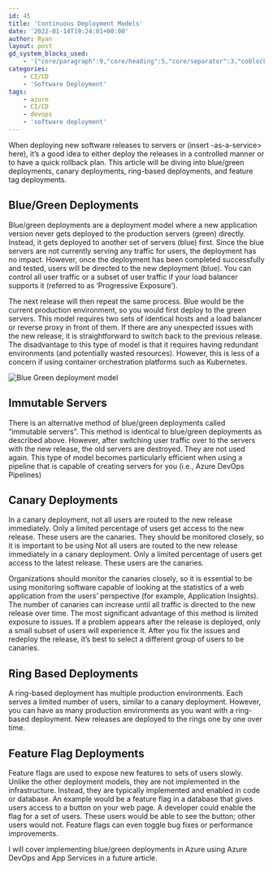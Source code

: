 ```yaml
---
id: 45
title: 'Continuous Deployment Models'
date: '2022-01-14T19:24:01+00:00'
author: Ryan
layout: post
gd_system_blocks_used:
    - '{"core/paragraph":9,"core/heading":5,"core/separator":3,"coblocks/gallery-offset":1}'
categories:
    - CI/CD
    - 'Software Deployment'
tags:
    - azure
    - CI/CD
    - devops
    - 'software deployment'
---
```


When deploying new software releases to servers or (insert -as-a-service&gt; here), it’s a good idea to either deploy the releases in a controlled manner or to have a quick rollback plan. This article will be diving into blue/green deployments, canary deployments, ring-based deployments, and feature tag deployments.

## Blue/Green Deployments

Blue/green deployments are a deployment model where a new application version never gets deployed to the production servers (green) directly. Instead, it gets deployed to another set of servers (blue) first. Since the blue servers are not currently serving any traffic for users, the deployment has no impact. However, once the deployment has been completed successfully and tested, users will be directed to the new deployment (blue). You can control all user traffic or a subset of user traffic if your load balancer supports it (referred to as ‘Progressive Exposure’).


The next release will then repeat the same process. Blue would be the current production environment, so you would first deploy to the green servers. This model requires two sets of identical hosts and a load balancer or reverse proxy in front of them. If there are any unexpected issues with the new release, it is straightforward to switch back to the previous release. The disadvantage to this type of model is that it requires having redundant environments (and potentially wasted resources). However, this is less of a concern if using container orchestration platforms such as Kubernetes.

![Blue Green deployment model](https://rnemeth90.github.io/wp-content/uploads/2022/01/2022-01-19_07h57_58-1024x575.png)

## Immutable Servers

There is an alternative method of blue/green deployments called “immutable servers”. This method is identical to blue/green deployments as described above. However, after switching user traffic over to the servers with the new release, the old servers are destroyed. They are not used again. This type of model becomes particularly efficient when using a pipeline that is capable of creating servers for you (i.e., Azure DevOps Pipelines)


## Canary Deployments

In a canary deployment, not all users are routed to the new release immediately. Only a limited percentage of users get access to the new release. These users are the canaries. They should be monitored closely, so it is important to be using Not all users are routed to the new release immediately in a canary deployment. Only a limited percentage of users get access to the latest release. These users are the canaries.

Organizations should monitor the canaries closely, so it is essential to be using monitoring software capable of looking at the statistics of a web application from the users’ perspective (for example, Application Insights). The number of canaries can increase until all traffic is directed to the new release over time. The most significant advantage of this method is limited exposure to issues. If a problem appears after the release is deployed, only a small subset of users will experience it. After you fix the issues and redeploy the release, it’s best to select a different group of users to be canaries.

## Ring Based Deployments

A ring-based deployment has multiple production environments. Each serves a limited number of users, similar to a canary deployment. However, you can have as many production environments as you want with a ring-based deployment. New releases are deployed to the rings one by one over time.

## Feature Flag Deployments

Feature flags are used to expose new features to sets of users slowly. Unlike the other deployment models, they are not implemented in the infrastructure. Instead, they are typically implemented and enabled in code or database. An example would be a feature flag in a database that gives users access to a button on your web page. A developer could enable the flag for a set of users. These users would be able to see the button; other users would not. Feature flags can even toggle bug fixes or performance improvements.

I will cover implementing blue/green deployments in Azure using Azure DevOps and App Services in a future article.